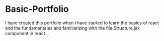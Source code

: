 # Basic-Portfolio

I have created this portfolio when i have started to learn the basics of react and the fundamentales and familiarizing with the file Structure jsx component in react ..
